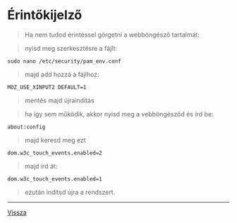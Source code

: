# Érintőkijelző

> Ha nem tudod érintéssel görgetni a webböngésző tartalmát:

> nyisd meg szerkesztésre a fájlt:

```
sudo nano /etc/security/pam_env.conf
```

> majd add hozzá a fájlhoz:

```
MOZ_USE_XINPUT2 DEFAULT=1
```

> mentés majd újraindítás

>

> ha így sem működik, akkor nyisd meg a vebböngésződ és írd be:

```
about:config
```

> majd keresd meg ezt

```
dom.w3c_touch_events.enabled=2
```

> majd írd át:

```
dom.w3c_touch_events.enabled=1
```

> ezután indítsd újra a rendszert.

---

[Vissza](../README.md)
